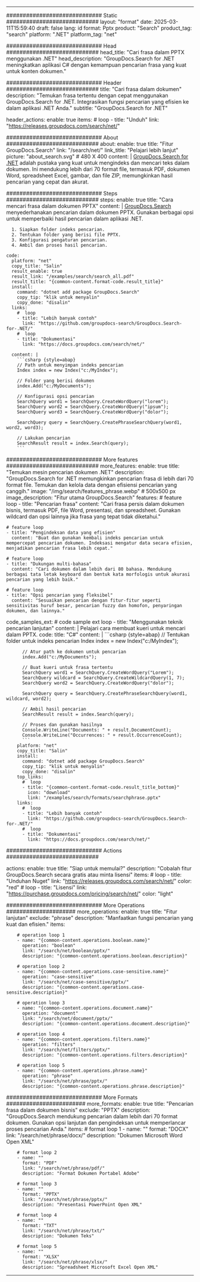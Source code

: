 
---
############################# Static ############################
layout: "format"
date:  2025-03-11T15:59:40
draft: false
lang: id
format: Pptx
product: "Search"
product_tag: "search"
platform: ".NET"
platform_tag: "net"

############################# Head ############################
head_title: "Cari frasa dalam PPTX menggunakan .NET"
head_description: "GroupDocs.Search for .NET meningkatkan aplikasi C# dengan kemampuan pencarian frasa yang kuat untuk konten dokumen."

############################# Header ############################
title: "Cari frasa dalam dokumen" 
description: "Temukan frasa tertentu dengan cepat menggunakan GroupDocs.Search for .NET. Integrasikan fungsi pencarian yang efisien ke dalam aplikasi .NET Anda."
subtitle: "GroupDocs.Search for .NET" 

header_actions:
  enable: true
  items:
    #  loop
    - title: "Unduh"
      link: "https://releases.groupdocs.com/search/net/"
      
############################# About ############################
about:
    enable: true
    title: "Fitur GroupDocs.Search"
    link: "/search/net/"
    link_title: "Pelajari lebih lanjut"
    picture: "about_search.svg" # 480 X 400
    content: |
       [GroupDocs.Search for .NET](/search/net/) adalah pustaka yang kuat untuk mengindeks dan mencari teks dalam dokumen. Ini mendukung lebih dari 70 format file, termasuk PDF, dokumen Word, spreadsheet Excel, gambar, dan file ZIP, memungkinkan hasil pencarian yang cepat dan akurat.

############################# Steps ############################
steps:
    enable: true
    title: "Cara mencari frasa dalam dokumen PPTX"
    content: |
      [GroupDocs.Search](/search/net/) menyederhanakan pencarian dalam dokumen PPTX. Gunakan berbagai opsi untuk memperbaiki hasil pencarian dalam aplikasi .NET.
      
      1. Siapkan folder indeks pencarian.
      2. Tentukan folder yang berisi file PPTX.
      3. Konfigurasi pengaturan pencarian.
      4. Ambil dan proses hasil pencarian.
   
    code:
      platform: "net"
      copy_title: "Salin"
      result_enable: true
      result_link: "/examples/search/search_all.pdf"
      result_title: "{common-content.format-code.result_title}"
      install:
        command: "dotnet add package GroupDocs.Search"
        copy_tip: "klik untuk menyalin"
        copy_done: "disalin"
      links:
        #  loop
        - title: "Lebih banyak contoh"
          link: "https://github.com/groupdocs-search/GroupDocs.Search-for-.NET/"
        #  loop
        - title: "Dokumentasi"
          link: "https://docs.groupdocs.com/search/net/"
          
      content: |
        ```csharp {style=abap}
        // Path untuk menyimpan indeks pencarian
        Index index = new Index("c:/MyIndex");

        // Folder yang berisi dokumen
        index.Add("c:/MyDocuments");

        // Konfigurasi opsi pencarian
        SearchQuery word1 = SearchQuery.CreateWordQuery("lorem");
        SearchQuery word2 = SearchQuery.CreateWordQuery("ipsum");
        SearchQuery word3 = SearchQuery.CreateWordQuery("dolor");

        SearchQuery query = SearchQuery.CreatePhraseSearchQuery(word1, word2, word3);

        // Lakukan pencarian
        SearchResult result = index.Search(query);
        ```            

############################# More features ############################
more_features:
  enable: true
  title: "Temukan mesin pencarian dokumen .NET"
  description: "GroupDocs.Search for .NET memungkinkan pencarian frasa di lebih dari 70 format file. Temukan dan kelola data dengan efisiensi pencarian yang canggih."
  image: "/img/search/features_phrase.webp" # 500x500 px
  image_description: "Fitur utama GroupDocs.Search"
  features:
    # feature loop
    - title: "Pencarian frasa"
      content: "Cari frasa persis dalam dokumen bisnis, termasuk PDF, file Word, presentasi, dan spreadsheet. Gunakan wildcard dan opsi lainnya jika frasa yang tepat tidak diketahui."

    # feature loop
    - title: "Pengindeksan data yang efisien"
      content: "Buat dan gunakan kembali indeks pencarian untuk mempercepat pencarian dokumen. Indeksasi mengatur data secara efisien, menjadikan pencarian frasa lebih cepat."

    # feature loop
    - title: "Dukungan multi-bahasa"
      content: "Cari dokumen dalam lebih dari 80 bahasa. Mendukung berbagai tata letak keyboard dan bentuk kata morfologis untuk akurasi pencarian yang lebih baik."

    # feature loop
    - title: "Opsi pencarian yang fleksibel"
      content: "Sesuaikan pencarian dengan fitur-fitur seperti sensitivitas huruf besar, pencarian fuzzy dan homofon, penyaringan dokumen, dan lainnya."
      
  code_samples_ext:
    # code sample ext loop
    - title: "Menggunakan teknik pencarian lanjutan"
      content: |
        Pelajari cara membuat kueri untuk mencari dalam PPTX.
      code:
        title: "C#"
        content: |
          ```csharp {style=abap}
          // Tentukan folder untuk indeks pencarian
          Index index = new Index("c:/MyIndex");
              
          // Atur path ke dokumen untuk pencarian
          index.Add("c:/MyDocuments");

          // Buat kueri untuk frasa tertentu
          SearchQuery word1 = SearchQuery.CreateWordQuery("Lorem");
          SearchQuery wildcard = SearchQuery.CreateWildcardQuery(1, 7);
          SearchQuery word2 = SearchQuery.CreateWordQuery("dolor");

          SearchQuery query = SearchQuery.CreatePhraseSearchQuery(word1, wildcard, word2);

          // Ambil hasil pencarian
          SearchResult result = index.Search(query);
          
          // Proses dan gunakan hasilnya
          Console.WriteLine("Documents: " + result.DocumentCount);
          Console.WriteLine("Occurrences: " + result.OccurrenceCount);
          ```
        platform: "net"
        copy_title: "Salin"
        install:
          command: "dotnet add package GroupDocs.Search"
          copy_tip: "klik untuk menyalin"
          copy_done: "disalin"
        top_links:
          #  loop
          - title: "{common-content.format-code.result_title_bottom}"
            icon: "download"
            link: "/examples/search/formats/searchphrase.pptx"
        links:
          #  loop
          - title: "Lebih banyak contoh"
            link: "https://github.com/groupdocs-search/GroupDocs.Search-for-.NET/"
          #  loop
          - title: "Dokumentasi"
            link: "https://docs.groupdocs.com/search/net/"
            

            


############################# Actions ############################

actions:
  enable: true
  title: "Siap untuk memulai?"
  description: "Cobalah fitur GroupDocs.Search secara gratis atau minta lisensi"
  items:
    #  loop
    - title: "Unduhan Nuget"
      link: "https://releases.groupdocs.com/search/net/"
      color: "red"
        #  loop
    - title: "Lisensi"
      link: "https://purchase.groupdocs.com/pricing/search/net/"
      color: "light"


############################# More Operations #####################
more_operations:
    enable: true
    title: "Fitur lanjutan"
    exclude: "phrase"
    description: "Manfaatkan fungsi pencarian yang kuat dan efisien."
    items: 
          
        # operation loop 1
        - name: "{common-content.operations.boolean.name}"
          operation: "boolean"
          link: "/search/net/boolean/pptx/"
          description: "{common-content.operations.boolean.description}"

        # operation loop 2
        - name: "{common-content.operations.case-sensitive.name}"
          operation: "case-sensitive"
          link: "/search/net/case-sensitive/pptx/"
          description: "{common-content.operations.case-sensitive.description}"

        # operation loop 3
        - name: "{common-content.operations.document.name}"
          operation: "document"
          link: "/search/net/document/pptx/"
          description: "{common-content.operations.document.description}"

        # operation loop 4
        - name: "{common-content.operations.filters.name}"
          operation: "filters"
          link: "/search/net/filters/pptx/"
          description: "{common-content.operations.filters.description}"

        # operation loop 5
        - name: "{common-content.operations.phrase.name}"
          operation: "phrase"
          link: "/search/net/phrase/pptx/"
          description: "{common-content.operations.phrase.description}"
          
        
          
############################# More Formats ########################
more_formats:
    enable: true
    title: "Pencarian frasa dalam dokumen bisnis"
    exclude: "PPTX"
    description: "GroupDocs.Search mendukung pencarian dalam lebih dari 70 format dokumen. Gunakan opsi lanjutan dan pengindeksan untuk memperlancar proses pencarian Anda."
    items: 
        # format loop 1
        - name: ""
          format: "DOCX"
          link: "/search/net/phrase/docx/"
          description: "Dokumen Microsoft Word Open XML"
          
        # format loop 2
        - name: ""
          format: "PDF"
          link: "/search/net/phrase/pdf/"
          description: "Format Dokumen Portabel Adobe"
          
        # format loop 3
        - name: ""
          format: "PPTX"
          link: "/search/net/phrase/pptx/"
          description: "Presentasi PowerPoint Open XML"

        # format loop 4
        - name: ""
          format: "TXT"
          link: "/search/net/phrase/txt/"
          description: "Dokumen Teks"
          
        # format loop 5
        - name: ""
          format: "XLSX"
          link: "/search/net/phrase/xlsx/"
          description: "Spreadsheet Microsoft Excel Open XML"
  

---
